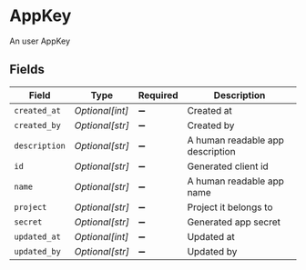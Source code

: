 # AppKey

An user AppKey


## Fields

| Field                            | Type                             | Required                         | Description                      |
| -------------------------------- | -------------------------------- | -------------------------------- | -------------------------------- |
| `created_at`                     | *Optional[int]*                  | :heavy_minus_sign:               | Created at                       |
| `created_by`                     | *Optional[str]*                  | :heavy_minus_sign:               | Created by                       |
| `description`                    | *Optional[str]*                  | :heavy_minus_sign:               | A human readable app description |
| `id`                             | *Optional[str]*                  | :heavy_minus_sign:               | Generated client id              |
| `name`                           | *Optional[str]*                  | :heavy_minus_sign:               | A human readable app name        |
| `project`                        | *Optional[str]*                  | :heavy_minus_sign:               | Project it belongs to            |
| `secret`                         | *Optional[str]*                  | :heavy_minus_sign:               | Generated app secret             |
| `updated_at`                     | *Optional[int]*                  | :heavy_minus_sign:               | Updated at                       |
| `updated_by`                     | *Optional[str]*                  | :heavy_minus_sign:               | Updated by                       |